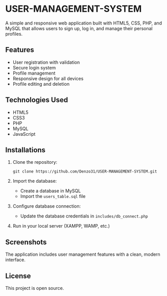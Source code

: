 # USER-MANAGEMENT-SYSTEM

A simple and responsive web application built with HTML5, CSS, PHP, and MySQL that allows users to sign up, log in, and manage their personal profiles.

## Features

- User registration with validation
- Secure login system
- Profile management
- Responsive design for all devices
- Profile editing and deletion

## Technologies Used

- HTML5
- CSS3
- PHP
- MySQL
- JavaScript

## Installations

1. Clone the repository:
   ```
   git clone https://github.com/Denzo31/USER-MANAGEMENT-SYSTEM.git
   ```

2. Import the database:
   - Create a database in MySQL
   - Import the `users_table.sql` file

3. Configure database connection:
   - Update the database credentials in `includes/db_connect.php`

4. Run in your local server (XAMPP, WAMP, etc.)

## Screenshots

The application includes user management features with a clean, modern interface.

## License

This project is open source. 

